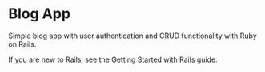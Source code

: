 # Blog App

Simple blog app with user authentication and CRUD functionality with Ruby on Rails.

If you are new to Rails, see the [Getting Started with Rails](http://guides.rubyonrails.org/getting_started.html) guide.